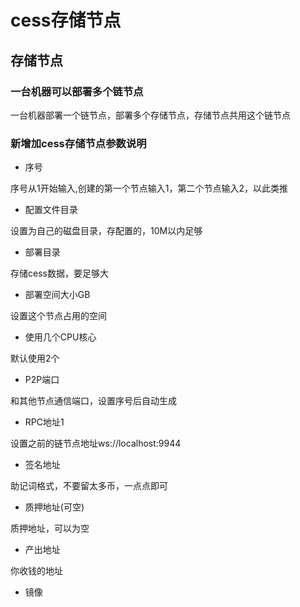 # cess存储节点

## 存储节点 <a href="#cun-chu-jie-dian" id="cun-chu-jie-dian"></a>

### 一台机器可以部署多个链节点 <a href="#yi-tai-ji-qi-ke-yi-bu-shu-duo-ge-lian-jie-dian" id="yi-tai-ji-qi-ke-yi-bu-shu-duo-ge-lian-jie-dian"></a>

一台机器部署一个链节点，部署多个存储节点，存储节点共用这个链节点

### 新增加cess存储节点参数说明 <a href="#xin-zeng-jia-cess-cun-chu-jie-dian-can-shu-shuo-ming" id="xin-zeng-jia-cess-cun-chu-jie-dian-can-shu-shuo-ming"></a>

* 序号

序号从1开始输入,创建的第一个节点输入1，第二个节点输入2，以此类推

* 配置文件目录

设置为自己的磁盘目录，存配置的，10M以内足够

* 部署目录

存储cess数据，要足够大

* 部署空间大小GB

设置这个节点占用的空间

* 使用几个CPU核心

默认使用2个

* P2P端口

和其他节点通信端口，设置序号后自动生成

* RPC地址1

设置之前的链节点地址ws://localhost:9944

* 签名地址

助记词格式，不要留太多币，一点点即可

* 质押地址(可空)

质押地址，可以为空

* 产出地址

你收钱的地址

* 镜像

